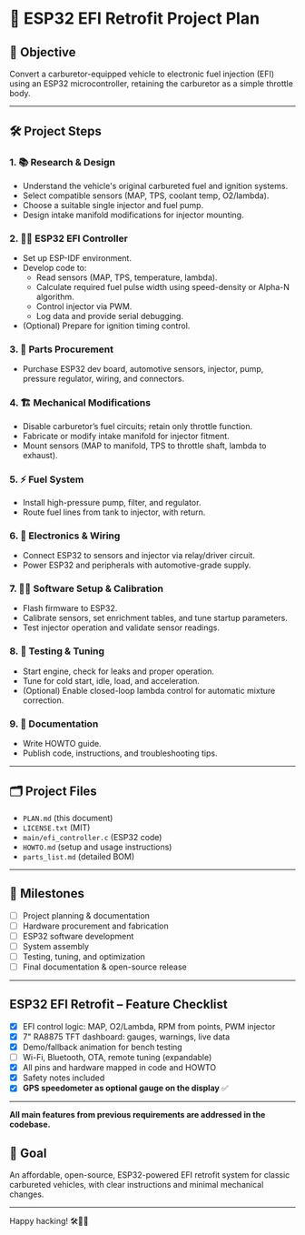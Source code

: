 # 🚗 ESP32 EFI Retrofit Project Plan

## 🎯 Objective
Convert a carburetor-equipped vehicle to electronic fuel injection (EFI) using an ESP32 microcontroller, retaining the carburetor as a simple throttle body.

---

## 🛠️ Project Steps

### 1. 📚 Research & Design
- Understand the vehicle's original carbureted fuel and ignition systems.
- Select compatible sensors (MAP, TPS, coolant temp, O2/lambda).
- Choose a suitable single injector and fuel pump.
- Design intake manifold modifications for injector mounting.

### 2. 🧑‍💻 ESP32 EFI Controller
- Set up ESP-IDF environment.
- Develop code to:
  - Read sensors (MAP, TPS, temperature, lambda).
  - Calculate required fuel pulse width using speed-density or Alpha-N algorithm.
  - Control injector via PWM.
  - Log data and provide serial debugging.
- (Optional) Prepare for ignition timing control.

### 3. 🛒 Parts Procurement
- Purchase ESP32 dev board, automotive sensors, injector, pump, pressure regulator, wiring, and connectors.

### 4. 🏗️ Mechanical Modifications
- Disable carburetor’s fuel circuits; retain only throttle function.
- Fabricate or modify intake manifold for injector fitment.
- Mount sensors (MAP to manifold, TPS to throttle shaft, lambda to exhaust).

### 5. ⚡ Fuel System
- Install high-pressure pump, filter, and regulator.
- Route fuel lines from tank to injector, with return.

### 6. 🧩 Electronics & Wiring
- Connect ESP32 to sensors and injector via relay/driver circuit.
- Power ESP32 and peripherals with automotive-grade supply.

### 7. 👨‍🔬 Software Setup & Calibration
- Flash firmware to ESP32.
- Calibrate sensors, set enrichment tables, and tune startup parameters.
- Test injector operation and validate sensor readings.

### 8. 🧪 Testing & Tuning
- Start engine, check for leaks and proper operation.
- Tune for cold start, idle, load, and acceleration.
- (Optional) Enable closed-loop lambda control for automatic mixture correction.

### 9. 📝 Documentation
- Write HOWTO guide.
- Publish code, instructions, and troubleshooting tips.

---

## 🗂️ Project Files
- `PLAN.md` (this document)
- `LICENSE.txt` (MIT)
- `main/efi_controller.c` (ESP32 code)
- `HOWTO.md` (setup and usage instructions)
- `parts_list.md` (detailed BOM)

---

## 🚀 Milestones

- [ ] Project planning & documentation
- [ ] Hardware procurement and fabrication
- [ ] ESP32 software development
- [ ] System assembly
- [ ] Testing, tuning, and optimization
- [ ] Final documentation & open-source release

---

## ESP32 EFI Retrofit – Feature Checklist

- [x] EFI control logic: MAP, O2/Lambda, RPM from points, PWM injector
- [x] 7" RA8875 TFT dashboard: gauges, warnings, live data
- [x] Demo/fallback animation for bench testing
- [ ] Wi-Fi, Bluetooth, OTA, remote tuning (expandable)
- [x] All pins and hardware mapped in code and HOWTO
- [x] Safety notes included
- [x] **GPS speedometer as optional gauge on the display** ✅

---

**All main features from previous requirements are addressed in the codebase.**

## 🏁 Goal

An affordable, open-source, ESP32-powered EFI retrofit system for classic carbureted vehicles, with clear instructions and minimal mechanical changes. 

---

Happy hacking! 🛠️🧑‍🔧
